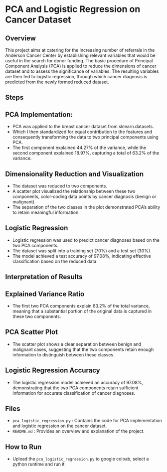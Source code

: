 # PCA and Logistic Regression on Cancer Dataset
## Overview
This project aims at catering for the increasing number of referrals in the Anderson Cancer Center by establishing relevant variables that would be useful in the search for donor funding. The basic procedure of Principal Component Analysis (PCA) is applied to reduce the dimensions of cancer dataset and to assess the significance of variables. The resulting variables are then fed to logistic regression, through which cancer diagnosis is predicted from the newly formed reduced dataset.

## Steps
## PCA Implementation:
- PCA was applied to the breast cancer dataset from sklearn.datasets.
- Which I then standardized for equal contribution to the features and consequently transforming the data to two principal components using PCA.
- The first component explained 44.27% of the variance, while the second component explained 18.97%, capturing a total of 63.2% of the variance.

## Dimensionality Reduction and Visualization
- The dataset was reduced to two components.
- A scatter plot visualized the relationship between these two components, color-coding data points by cancer diagnosis (benign or malignant).
- The separation of the two classes in the plot demonstrated PCA’s ability to retain meaningful information.

## Logistic Regression
- Logistic regression was used to predict cancer diagnoses based on the two PCA components.
- The dataset was split into a training set (70%) and a test set (30%).
- The model achieved a test accuracy of 97.08%, indicating effective classification based on the reduced data.

## Interpretation of Results
## Explained Variance Ratio
- The first two PCA components explain 63.2% of the total variance, meaning that a substantial portion of the original data is captured in these two components.

## PCA Scatter Plot
- The scatter plot shows a clear separation between benign and malignant cases, suggesting that the two components retain enough information to distinguish between these classes.

## Logistic Regression Accuracy
- The logistic regression model achieved an accuracy of 97.08%, demonstrating that the two PCA components retain sufficient information for accurate classification of cancer diagnoses.

## Files
- `pca_logistic_regression.py` : Contains the code for PCA implementation and logistic regression on the cancer dataset.
- `README.md` : Provides an overview and explanation of the project.

## How to Run
- Upload the `pca_logistic_regression.py` to google coloab, select a python runtime and run it
